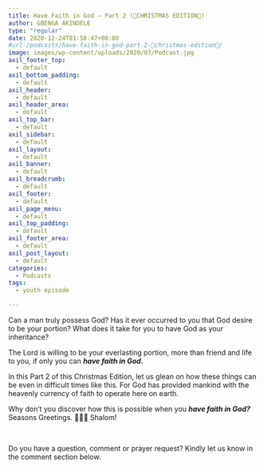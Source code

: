 ```yaml
---
title: Have Faith in God – Part 2 (🎁CHRISTMAS EDITION🎁)
author: GBENGA AKINDELE
type: "regular"
date: 2020-12-24T01:58:47+00:00
#url /podcasts/have-faith-in-god-part-2-🎁christmas-edition🎁/
image: images/wp-content/uploads/2020/07/Podcast.jpg
axil_footer_top:
  - default
axil_bottom_padding:
  - default
axil_header:
  - default
axil_header_area:
  - default
axil_top_bar:
  - default
axil_sidebar:
  - default
axil_layout:
  - default
axil_banner:
  - default
axil_breadcrumb:
  - default
axil_footer:
  - default
axil_page_menu:
  - default
axil_top_padding:
  - default
axil_footer_area:
  - default
axil_post_layout:
  - default
categories:
  - Podcasts
tags:
  - youth episode

---
```

Can a man truly possess God? Has it ever occurred to you that God desire to be your portion? What does it take for you to have God as your inheritance?

The Lord is willing to be your everlasting portion, more than friend and life to you, if only you can **_have faith in God._** 

In this Part 2 of this Christmas Edition, let us glean on how these things can be even in difficult times like this. For God has provided mankind with the heavenly currency of faith to operate here on earth.

Why don’t you discover how this is possible when you **_have faith in God?_** Seasons Greetings. 🌟🌟🌟 Shalom!



&nbsp;

Do you have a question, comment or prayer request? Kindly let us know in the comment section below.